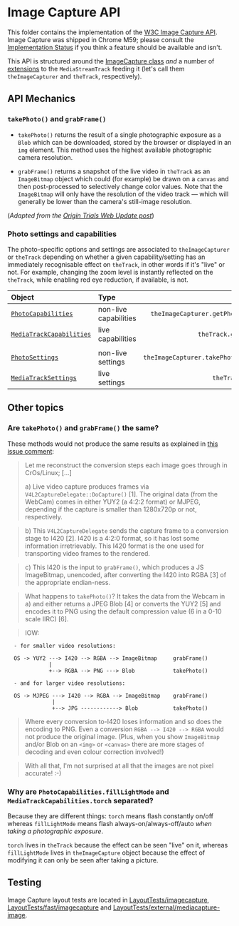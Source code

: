 # Image Capture API

This folder contains the implementation of the [W3C Image Capture API].
Image Capture was shipped in Chrome M59; please consult the
[Implementation Status] if you think a feature should be available and isn't.

[W3C Image Capture API]: https://w3c.github.io/mediacapture-image/
[Implementation Status]: https://github.com/w3c/mediacapture-image/blob/master/implementation-status.md

This API is structured around the [ImageCapture class] _and_ a number of
[extensions] to the `MediaStreamTrack` feeding it (let's call them
`theImageCapturer` and `theTrack`, respectively).

[ImageCapture class]: https://w3c.github.io/mediacapture-image/#imagecaptureapi
[extensions]: https://w3c.github.io/mediacapture-image/#extensions


## API Mechanics

### `takePhoto()` and `grabFrame()`

*   `takePhoto()` returns the result of a single photographic exposure as a
    `Blob` which can be downloaded, stored by the browser or displayed in an
    `img` element. This method uses the highest available photographic camera
    resolution.

*   `grabFrame()` returns a snapshot of the live video in `theTrack` as an
    `ImageBitmap` object  which could (for example) be drawn on a `canvas` and
    then post-processed to selectively change color values. Note that the
    `ImageBitmap` will only have the resolution of the video track — which
    will generally be lower than the camera's still-image resolution.

(_Adapted from the [Origin Trials Web Update post](
https://developers.google.com/web/updates/2016/12/imagecapture)_)


### Photo settings and capabilities

The photo-specific options and settings are associated to `theImageCapturer` or
`theTrack` depending on whether a given capability/setting has an immediately
recognisable effect on `theTrack`, in other words if it's "live" or not. For
example, changing the zoom level is instantly reflected on the `theTrack`,
while enabling red eye reduction, if available, is not.

| Object                   |Type                 | Example                                 |
|:------------------------ |:------------------- | ---------------------------------------:|
|[`PhotoCapabilities`]     |non-live capabilities|`theImageCapturer.getPhotoCapabilities()`|
|[`MediaTrackCapabilities`]|live capabilities    |`theTrack.getCapabilities()`             |
|                          |                     |                                         |
|[`PhotoSettings`]         |non-live settings    |`theImageCapturer.takePhoto(photoSettings)`|
|[`MediaTrackSettings`]    |live settings        |`theTrack.getSettings()`                 |

[`PhotoCapabilities`]: https://w3c.github.io/mediacapture-image/##photocapabilities-section
[`MediaTrackCapabilities`]: https://w3c.github.io/mediacapture-image/#mediatrackcapabilities-section
[`PhotoSettings`]: https://w3c.github.io/mediacapture-image/##photosettings-section
[`MediaTrackSettings`]: https://w3c.github.io/mediacapture-image/#mediatracksettings-section

## Other topics

### Are `takePhoto()` and `grabFrame()` the same?

These methods would not produce the same results as explained in
[this issue comment](
https://bugs.chromium.org/p/chromium/issues/detail?id=655107#c8):


>  Let me reconstruct the conversion steps each image goes through in CrOs/Linux;
>  [...]
>
>  a) Live video capture produces frames via `V4L2CaptureDelegate::DoCapture()` [1].
>  The original data (from the WebCam) comes in either YUY2 (a 4:2:2 format) or
>  MJPEG, depending if the capture is smaller than 1280x720p or not, respectively.

>  b) This `V4L2CaptureDelegate` sends the capture frame to a conversion stage to
>  I420 [2].  I420 is a 4:2:0 format, so it has lost some information
>  irretrievably.  This I420 format is the one used for transporting video frames
>  to the rendered.

>  c) This I420 is the input to `grabFrame()`, which produces a JS ImageBitmap,
>  unencoded, after converting the I420 into RGBA [3] of the appropriate endian-ness.

> What happens to `takePhoto()`? It takes the data from the Webcam in a) and
> either returns a JPEG Blob [4] or converts the YUY2 [5] and encodes it to PNG
>  using the default compression value (6 in a 0-10 scale IIRC) [6].

>  IOW:

```
  - for smaller video resolutions:

  OS -> YUY2 ---> I420 --> RGBA --> ImageBitmap     grabFrame()
             |
             +--> RGBA --> PNG ---> Blob            takePhoto()

  - and for larger video resolutions:

  OS -> MJPEG ---> I420 --> RGBA --> ImageBitmap    grabFrame()
              |
              +--> JPG ------------> Blob           takePhoto()
```


> Where every conversion to-I420 loses information and so does the encoding to
> PNG.  Even a conversion `RGBA --> I420 --> RGBA` would not produce the original
> image.  (Plus, when you show `ImageBitmap` and/or Blob on an `<img>` or `<canvas>`
> there are more stages of decoding and even colour correction involved!)

> With all that, I'm not surprised at all that the images are not pixel
> accurate!  :-)


### Why are `PhotoCapabilities.fillLightMode` and `MediaTrackCapabilities.torch` separated?

Because they are different things: `torch` means flash constantly on/off whereas
`fillLightMode` means flash always-on/always-off/auto _when taking a
photographic exposure_.

`torch` lives in `theTrack` because the effect can be seen "live" on it,
whereas `fillLightMode` lives in `theImageCapture` object because the effect
of modifying it can only be seen after taking a picture.



## Testing

Image Capture layout tests are located in [LayoutTests/imagecapture],
[LayoutTests/fast/imagecapture] and [LayoutTests/external/mediacapture-image].

[LayoutTests/imagecapture]: https://chromium.googlesource.com/chromium/src/+/master/third_party/WebKit/LayoutTests/imagecapture
[LayoutTests/fast/imagecapture]: https://chromium.googlesource.com/chromium/src/+/master/third_party/WebKit/LayoutTests/fast/imagecapture/
[LayoutTests/external/mediacapture-image]: https://chromium.googlesource.com/chromium/src/+/master/third_party/WebKit/LayoutTests/external/wpt/mediacapture-image/

